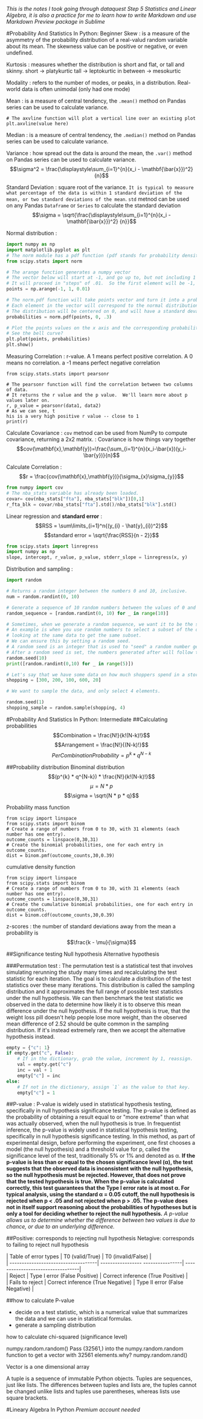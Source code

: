 
*This is the notes I took going through dataquest Step 5 Statistics and Linear Algebra, it is also a practice for me to learn how to write Markdown and use Markdown Preview package in Sublime*

#Probability And Statistics In Python: Beginner
Skew
:	is a measure of the asymmetry of the probability distribution of a real-valud random variable about its mean. The skewness value can be positive or negative, or even undefined.

Kurtosis
:	measures whether the distribution is short and flat, or tall and skinny. 
	short -> platykurtic
	tall -> leptokurtic
	in between -> mesokurtic

Modality
:	refers to the number of modes, or peaks, in a distribution. Real-world data is often unimodal (only had one mode)

Mean
:	is a measure of central tendency, the `.mean()` method on Pandas series can be used to calculate variance.
```
# The axvline function will plot a vertical line over an existing plot
plt.axvline(value here)
```

Median
:	is a measure of central tendency, the `.median()` method on Pandas series can be used to calculate variance.

Variance
:	how spread out the data is around the mean, the `.var()` method on Pandas series can be used to calculate variance.
$$\sigma^2 = \frac{\displaystyle\sum_{i=1}^{n}(x_i - \mathbf{\bar{x}})^2} {n}$$

Standard Deviation
:	square root of the variance. `It is typical to measure what percentage of the data is within 1 standard deviation of the mean, or two standard deviations of the mean`. `std` metnod can be used on any Pandas `Dataframe` or `Series` to calculate the standard deviation
$$\sigma = \sqrt{\frac{\displaystyle\sum_{i=1}^{n}(x_i - \mathbf{\bar{x}})^2} {n}}$$

Normal distribution
:	
```python
import numpy as np
import matplotlib.pyplot as plt
# The norm module has a pdf function (pdf stands for probability density function)
from scipy.stats import norm

# The arange function generates a numpy vector
# The vector below will start at -1, and go up to, but not including 1
# It will proceed in "steps" of .01.  So the first element will be -1, the second -.99, the third -.98, all the way up to .99.
points = np.arange(-1, 1, 0.01)

# The norm.pdf function will take points vector and turn it into a probability vector
# Each element in the vector will correspond to the normal distribution (earlier elements and later element smaller, peak in the center)
# The distribution will be centered on 0, and will have a standard devation of .3
probabilities = norm.pdf(points, 0, .3)

# Plot the points values on the x axis and the corresponding probabilities on the y axis
# See the bell curve?
plt.plot(points, probabilities)
plt.show()
```

Measuring Correlation
:	r-value. A 1 means perfect positive correlation. A 0 means no correlation. a -1 means perfect negative correlation
```
from scipy.stats.stats import pearsonr

# The pearsonr function will find the correlation between two columns of data.
# It returns the r value and the p value.  We'll learn more about p values later on.
r, p_value = pearsonr(data1, data2)
# As we can see, t
his is a very high positive r value -- close to 1
print(r)
```

Calculate Covariance
:	`cov` metnod can be used from NumPy to compute covariance, returning a 2x2 matrix.
:	Covariance is how things vary together
$$cov(\mathbf{x},\mathbf{y})=\frac{\sum_{i=1}^{n}(x_i-\bar{x})(y_i-\bar{y})}{n}$$


Calculate Correlation
:	
$$r = \frac{cov(\mathbf{x},\mathbf{y})}{\sigma_{x}\sigma_{y}}$$

```python
from numpy import cov
# The nba_stats variable has already been loaded.
covar= cov(nba_stats["fta"], nba_stats["blk"])[0,1]
r_fta_blk = covar/nba_stats["fta"].std()/nba_stats["blk"].std()
```

Linear regression and **standard error**
:		
$$RSS = \sum\limits_{i=1}^n{(y_{i} - \hat{y}_{i})^2}$$
$$standard error = \sqrt{\frac{RSS}{n - 2}}$$
```python
from scipy.stats import linregress
import numpy as np
slope, intercept, r_value, p_value, stderr_slope = linregress(x, y)
```

Distribution and sampling
:	
```python
import random

# Returns a random integer between the numbers 0 and 10, inclusive.
num = random.randint(0, 10)

# Generate a sequence of 10 random numbers between the values of 0 and 10.
random_sequence = [random.randint(0, 10) for _ in range(10)]

# Sometimes, when we generate a random sequence, we want it to be the same sequence whenever the program is run.
# An example is when you use random numbers to select a subset of the data, and you want other people
# looking at the same data to get the same subset.
# We can ensure this by setting a random seed.
# A random seed is an integer that is used to "seed" a random number generator.
# After a random seed is set, the numbers generated after will follow the same sequence.
random.seed(10)
print([random.randint(0,10) for _ in range(5)])
```
```python
# Let's say that we have some data on how much shoppers spend in a store.
shopping = [300, 200, 100, 600, 20]

# We want to sample the data, and only select 4 elements.

random.seed(1)
shopping_sample = random.sample(shopping, 4)
```



#Probability And Statistics In Python: Intermediate
##Calculating probabilities
$$Combination = \frac{N!}{k!(N-k)!}$$
$$Arrangement = \frac{N!}{(N-k)!}$$
$$Per Combination Probability = p^{k} * q^{N-k}$$

##Probability distribution
Binominal distribution
$$(p^{k} * q^{N-k}) * \frac{N!}{k!(N-k)!}$$
$$\mu = N * p$$
$$\sigma = \sqrt{N * p * q}$$

Probability mass function
	
	from scipy import linspace
	from scipy.stats import binom
	# Create a range of numbers from 0 to 30, with 31 elements (each number has one entry).
	outcome_counts = linspace(0,30,31)
	# Create the binomial probabilities, one for each entry in outcome_counts.
	dist = binom.pmf(outcome_counts,30,0.39)

cumulative density function

	from scipy import linspace
	from scipy.stats import binom
	# Create a range of numbers from 0 to 30, with 31 elements (each number has one entry).
	outcome_counts = linspace(0,30,31)
	# Create the cumulative binomial probabilities, one for each entry in outcome_counts.
	dist = binom.cdf(outcome_counts,30,0.39)

z-scores
:	the number of standard deviations away from the mean a probability is
$$\frac{k - \mu}{\sigma}$$

##Significance testing
Null hypothesis
Alternative hypothesis

###Permutation test
:	The permutation test is a statistical test that involves simulating rerunning the study many times and recalculating the test statistic for each iteration. The goal is to calculate a distribution of the test statistics over these many iterations. This distribution is called the sampling distribution and it approximates the full range of possible test statistics under the null hypothesis. We can then benchmark the test statistic we observed in the data to determine how likely it is to observe this mean difference under the null hypothesis. If the null hypothesis is true, that the weight loss pill doesn't help people lose more weight, than the observed mean difference of 2.52 should be quite common in the sampling distribution. If it's instead extremely rare, then we accept the alternative hypothesis instead.
```python
empty = {"c": 1}
if empty.get("c", False):
    # If in the dictionary, grab the value, increment by 1, reassign.
    val = empty.get("c")
    inc = val + 1
    empty["c"] = inc
else:
    # If not in the dictionary, assign `1` as the value to that key.
    empty["c"] = 1
```



##P-value
:	P-value is widely used in statistical hypothesis testing, specifically in null hypothesis significance testing. The p-value is defined as the probability of obtaining a result equal to or "more extreme" than what was actually observed, when the null hypothesis is true. In frequentist inference, the p-value is widely used in statistical hypothesis testing, specifically in null hypothesis significance testing. In this method, as part of experimental design, before performing the experiment, one first chooses a model (the null hypothesis) and a threshold value for p, called the significance level of the test, traditionally 5% or 1% and denoted as α. **If the p-value is less than or equal to the chosen significance level (α), the test suggests that the observed data is inconsistent with the null hypothesis, so the null hypothesis must be rejected. However, that does not prove that the tested hypothesis is true. When the p-value is calculated correctly, this test guarantees that the Type I error rate is at most α. For typical analysis, using the standard α = 0.05 cutoff, the null hypothesis is rejected when p < .05 and not rejected when p > .05. The p-value does not in itself support reasoning about the probabilities of hypotheses but is only a tool for deciding whether to reject the null hypothesis.**
_A p-value allows us to determine whether the difference between two values is due to chance, or due to an underlying difference._

##Positive: corresponds to rejecting null hypothesis
Netagive: corresponds to failing to reject null hypothesis


| Table of error types 	     		  | T0 (valid/True)                   | T0 (invalid/False)                |  
| ------------------------------------| ----------------- ----------------| ----------------------------------|  
| Reject 		                      | Type I error (False Positive)     | Correct inference (True Positive) |  
| Fails to reject                     | Correct inference (True Negative) | Type II error (False Negative)    |  


##how to calculate P-value
 - decide on a test statistic, which is a numerical value that summarizes the data and we can use in statistical formulas.
 - generate a sampling distribution

how to calculate chi-squared (significance level)


numpy.random.random()      Pass (32561,) into the numpy.random.random function to get a vector with 32561 elements.why?
numpy.random.rand()


Vector is a one dimensional array

A tuple is a sequence of immutable Python objects. Tuples are sequences, just like lists. The differences between tuples and lists are, the tuples cannot be changed unlike lists and tuples use parentheses, whereas lists use square brackets.






#Lineary Algebra In Python
_Premium account needed_